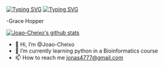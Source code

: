 
<a href="https://git.io/typing-svg"><img src="https://readme-typing-svg.demolab.com?font=Fira+Code&pause=1000&color=a83273&background=FF52BC00&width=610O&lines=The+most+damaging+phrase+in+the+language+is," alt="Typing SVG" /></a>
<a href="https://git.io/typing-svg"><img src="https://readme-typing-svg.demolab.com?font=Fira+Code&pause=100&color=a83273&background=FF52BC00&width=610O&lines=Its+always+been+done+this+way." alt="Typing SVG" /></a>

-Grace Hopper

[![Joao-Cheixo's github stats](https://github-readme-stats.vercel.app/api?username=Joao-Cheixo&theme=radical)](https://github.com/Joao-Cheixo)

- 👋 Hi, I’m @Joao-Cheixo 
- 🌱 I’m currently learning python in a Bioinformatics course
- 📫 How to reach me jonas4777@gmail.com
